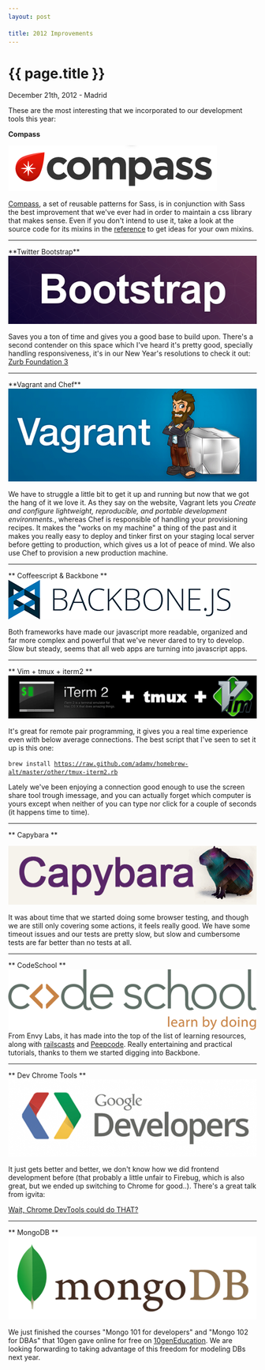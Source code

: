 ```yaml
---
layout: post

title: 2012 Improvements
---
```


{{ page.title }}
================

<p class="meta">December 21th, 2012 - Madrid</p>

These are the most interesting that we incorporated to our development
tools this year:


**Compass**

<img src="/images/compass-logo.png" />

<a href="http://compass-style.org/" target="_blank">Compass</a>, a set
of reusable patterns for Sass, is in conjunction with Sass the best
improvement that we've ever had in order to maintain a css library that
makes sense. Even if you don't intend to use it, take a look at the
source code for its mixins in the
<a href="http://compass-style.org/reference/compass/" target="_blank">reference</a> to get ideas for your own mixins. 
<hr />
**Twitter Bootstrap**

<img src="/images/bootstrap.png" />

Saves you a ton of time and gives you a good base to build upon. There's
a second contender on this space which I've heard it's pretty good,
specially handling responsiveness, it's in our New Year's resolutions to
check it out: <a href="http://foundation.zurb.com/" target="_blank">Zurb
Foundation 3</a>

<hr />
**Vagrant and Chef**

<img src="/images/vagrant2.png" />

We have to struggle a little bit to get it up and running but now that
we got the hang of it we love it. 
As they say on the website, Vagrant lets you
*Create and configure lightweight, reproducible, and portable development environments.*, whereas Chef is responsible of handling your provisioning recipes.
It makes the "works on my machine" a thing of the past and it makes you
really easy to deploy and tinker first on your staging local server
before getting to production, which gives us a lot of peace of mind. We
also use Chef to provision a new production machine.

<hr />
** Coffeescript & Backbone **

<img src="/images/backbone.png" />

Both frameworks have made our javascript more readable, organized and
far more complex and powerful that we've never dared to try to develop.
Slow but steady, seems that all web apps are turning into javascript
apps.


<hr />
** Vim + tmux + iterm2 **

<img src="/images/vim-tmux-iterm.png" />

It's great for remote pair programming, it gives you a real time
experience even with below average connections. The best script that
I've seen to set it up is this one:

<code>brew install https://raw.github.com/adamv/homebrew-alt/master/other/tmux-iterm2.rb</code>

Lately we've been enjoying a connection good enough to use the screen share tool trough imessage, and you can actually forget which computer is yours except when neither of you can type nor click for a couple of seconds (it happens time to time).
<hr />

** Capybara **

<img src="/images/capybara.png" />

It was about time that we started doing some browser testing, and though
we are still only covering some actions, it feels really good. We have
some timeout issues and our tests are pretty slow, but slow and
cumbersome tests are far better than no tests at all.

<hr />
** CodeSchool **

<img src="/images/codeschool_logo_final.png" />
From Envy Labs, it has made into the top of the list of learning
resources, along with <a href="http://railscasts.com/" target="_blank">railscasts</a> and <a href="https://peepcode.com/">Peepcode</a>. Really entertaining and practical tutorials, thanks to them we started digging into Backbone. 

<hr />
** Dev Chrome Tools **

<img src="/images/Google-Developers-Logo.png" />

It just gets better and better, we don't know how we did frontend
development before (that probably a little unfair to Firebug, which is
also great, but we ended up switching to Chrome for good..). There's
a great talk from igvita:

<a href="http://www.igvita.com/2012/11/14/wait-chrome-devtools-could-do-that/">Wait, Chrome DevTools could do THAT?</a>

<hr />
** MongoDB ** 

<img src="/images/mongo-db.png" />

We just finished the courses "Mongo 101 for developers" and "Mongo 102
for DBAs" that 10gen gave online for free on <a href="https://education.10gen.com">10genEducation</a>. We are looking forwarding to taking advantage of this freedom for modeling DBs next year.
